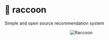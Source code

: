 # 🦝 raccoon
Simple and open source recommendation system

<p align="center">
 <img src="raccoon.gif" alt="Raccoon"/>
</p>
